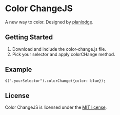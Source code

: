 # Color ChangeJS


A new way to color. Designed by [planlodge](https://github.com/planlodge).


## Getting Started

 1. Download and include the color-change.js file.
 2. Pick your selector and apply colorCHange method.

## Example

    $(".yourSelector").colorChange({color: blue});


## License

Color ChangeJS is licensed under the [MIT license](http://opensource.org/licenses/MIT).
